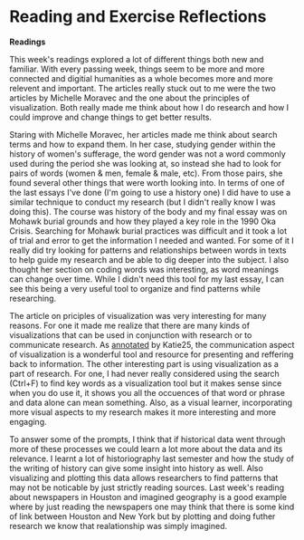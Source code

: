 # Reading and Exercise Reflections

**Readings**

This week's readings explored a lot of different things both new and familiar. With every passing week, things seem to be more and more connected and digitial humanities as a whole becomes more and more relevent and important. The articles really stuck out to me were the two articles by Michelle Moravec and the one about the principles of visualization. Both really made me think about how I do research and how I could improve and change things to get better results. 

Staring with Michelle Moravec, her articles made me think about search terms and how to expand them. In her case, studying gender within the history of women's sufferage, the word gender was not a word commonly used during the period she was looking at, so instead she had to look for pairs of words (women & men, female & male, etc). From those pairs, she found several other things that were worth looking into. In terms of one of the last essays I've done (I'm going to use a history one) I did have to use a similar technique to conduct my research (but I didn't really know I was doing this). The course was history of the body and my final essay was on Mohawk burial grounds and how they played a key role in the 1990 Oka Crisis. Searching for Mohawk burial practices was difficult and it took a lot of trial and error to get the information I needed and wanted. For some of it I really did try looking for patterns and relationships between words in texts to help guide my research and be able to dig deeper into the subject. I also thought her section on coding words was interesting, as word meanings can change over time. While I didn't need this tool for my last essay, I can see this being a very useful tool to organize and find patterns while researching.

The article on priciples of visualization was very interesting for many reasons. For one it made me realize that there are many kinds of visualizations that can be used in conjunction with research or to communicate research. As [annotated](https://hyp.is/d63JeIlbEemEEUc5KY_Z2g/www.themacroscope.org/?page_id=469) by Katie25, the communication aspect of visualization is a wonderful tool and resource for presenting and reffering back to information. The other interesting part is using visualization as a part of research. For one, I had never really considered using the search (Ctrl+F) to find key words as a visualization tool but it makes sense since when you do use it, it shows you all the occuences of that word or phrase and data alone can mean something. Also, as a visual learner, incorporating more visual aspects to my research makes it more interesting and more engaging. 

To answer some of the prompts, I think that if historical data went through more of these processes we could learn a lot more about the data and its relevance. I learnt a lot of historiography last semester and how the study of the writing of history can give some insight into history as well. Also visualizing and plotting this data allows researchers to find patterns that may not be noticable by just strictly reading sources. Last week's reading about newspapers in Houston and imagined geography is a good example where by just reading the newspapers one may think that there is some kind of link between Houston and New York but by plotting and doing futher research we know that realationship was simply imagined.

